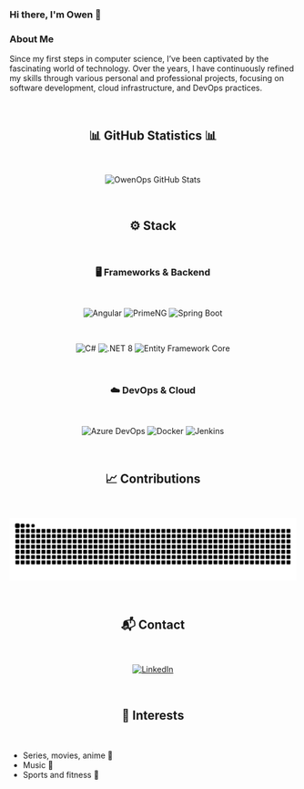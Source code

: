 ### Hi there, I'm Owen 👋

### **About Me**

Since my first steps in computer science, I’ve been captivated by the fascinating world of technology. Over the years, I have continuously refined my skills through various personal and professional projects, focusing on software development, cloud infrastructure, and DevOps practices.

<br />

<div align="center"><h2>📊 GitHub Statistics 📊</h2></div>
<br />

<p align="center">
  <img src="https://github-readme-stats.vercel.app/api?username=OwenOps&show_icons=true&theme=darcula&include_all_commits=true&count_private=true&langs_count=5&hide=stars" alt="OwenOps GitHub Stats">
</p>

<br />

<div align="center"><h2>⚙️ Stack</h2></div>
<br />

<div align="center"><h3>🖥️ Frameworks & Backend</h3></div>
<br />

<p align="center">
  <img src="https://img.shields.io/badge/Angular-DD0031?style=for-the-badge&logo=angular&logoColor=white" alt="Angular"/>
  <img src="https://img.shields.io/badge/PrimeNG-0174CB?style=for-the-badge&logo=prime&logoColor=white" alt="PrimeNG"/>
  <img src="https://img.shields.io/badge/Spring_Boot-6DB33F?style=for-the-badge&logo=springboot&logoColor=white" alt="Spring Boot"/>
</p>

<br />

<p align="center">
  <img src="https://img.shields.io/badge/C%23-239120?style=for-the-badge&logo=csharp&logoColor=white" alt="C#"/>
  <img src="https://img.shields.io/badge/.NET_8-512BD4?style=for-the-badge&logo=dotnet&logoColor=white" alt=".NET 8"/>
  <img src="https://img.shields.io/badge/Entity%20Framework_Core-512BD4?style=for-the-badge&logo=dotnet&logoColor=white" alt="Entity Framework Core"/>
</p>

<br />

<!-- DevOps & Cloud -->
<div align="center"><h3>☁️ DevOps & Cloud</h3></div>
<br />

<p align="center">
  <img src="https://img.shields.io/badge/Azure_DevOps-0078D7?style=for-the-badge&logo=azuredevops&logoColor=white" alt="Azure DevOps"/>
  <img src="https://img.shields.io/badge/Docker-2496ED?style=for-the-badge&logo=docker&logoColor=white" alt="Docker"/>
  <img src="https://img.shields.io/badge/Jenkins-D24939?style=for-the-badge&logo=jenkins&logoColor=white" alt="Jenkins"/>
</p>

<br />


<div align="center"><h2>📈 Contributions</h2></div>
<br />

<p align="center">
  <img alt="GitHub Activity Snake" src="https://raw.githubusercontent.com/OwenOps/OwenOps/output/github-contribution-grid-snake.svg" />
</p>

<br />

<div align="center"><h2>📬 Contact</h2></div>
<br />

<p align="center">
  <a href="https://www.linkedin.com/in/owen-rebeller-37161126b/">
    <img src="https://img.shields.io/badge/LinkedIn-0A66C2?style=for-the-badge&logo=linkedin&logoColor=white" alt="LinkedIn">
  </a>
</p>

<br />

<div align="center"><h2>🎯 Interests</h2></div>
<br />

- Series, movies, anime 🎥  
- Music 🎵  
- Sports and fitness 💪
